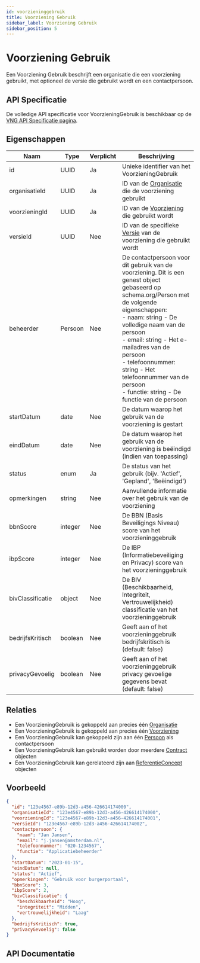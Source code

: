 ```yaml
---
id: voorzieninggebruik
title: Voorziening Gebruik
sidebar_label: Voorziening Gebruik
sidebar_position: 5
---
```


# Voorziening Gebruik

Een Voorziening Gebruik beschrijft een organisatie die een voorziening gebruikt, met optioneel de versie die gebruikt wordt en een contactpersoon.

## API Specificatie

De volledige API specificatie voor VoorzieningGebruik is beschikbaar op de [VNG API Specificatie pagina](https://vng-realisatie.github.io/Softwarecatalogus/api#tag/Software-Catalogus).

## Eigenschappen

| Naam | Type | Verplicht | Beschrijving |
|------|------|-----------|--------------|
| id | UUID | Ja | Unieke identifier van het VoorzieningGebruik |
| organisatieId | UUID | Ja | ID van de [Organisatie](./organisatie) die de voorziening gebruikt |
| voorzieningId | UUID | Ja | ID van de [Voorziening](./voorziening) die gebruikt wordt |
| versieId | UUID | Nee | ID van de specifieke [Versie](./voorzieningversie) van de voorziening die gebruikt wordt |
| beheerder | Persoon | Nee | De contactpersoon voor dit gebruik van de voorziening. Dit is een genest object gebaseerd op schema.org/Person met de volgende eigenschappen:<br/>- naam: string - De volledige naam van de persoon<br/>- email: string - Het e-mailadres van de persoon<br/>- telefoonnummer: string - Het telefoonnummer van de persoon<br/>- functie: string - De functie van de persoon |
| startDatum | date | Nee | De datum waarop het gebruik van de voorziening is gestart |
| eindDatum | date | Nee | De datum waarop het gebruik van de voorziening is beëindigd (indien van toepassing) |
| status | enum | Ja | De status van het gebruik (bijv. 'Actief', 'Gepland', 'Beëindigd') |
| opmerkingen | string | Nee | Aanvullende informatie over het gebruik van de voorziening |
| bbnScore | integer | Nee | De BBN (Basis Beveiligings Niveau) score van het voorzieninggebruik |
| ibpScore | integer | Nee | De IBP (Informatiebeveiliging en Privacy) score van het voorzieninggebruik |
| bivClassificatie | object | Nee | De BIV (Beschikbaarheid, Integriteit, Vertrouwelijkheid) classificatie van het voorzieninggebruik |
| bedrijfsKritisch | boolean | Nee | Geeft aan of het voorzieninggebruik bedrijfskritisch is (default: false) |
| privacyGevoelig | boolean | Nee | Geeft aan of het voorzieninggebruik privacy gevoelige gegevens bevat (default: false) |

## Relaties

- Een VoorzieningGebruik is gekoppeld aan precies één [Organisatie](./organisatie)
- Een VoorzieningGebruik is gekoppeld aan precies één [Voorziening](./voorziening)
- Een VoorzieningGebruik kan gekoppeld zijn aan één [Persoon](./persoon) als contactpersoon
- Een VoorzieningGebruik kan gebruikt worden door meerdere [Contract](./contract) objecten
- Een VoorzieningGebruik kan gerelateerd zijn aan [ReferentieConcept](./referentieconcept) objecten

## Voorbeeld

```json
{
  "id": "123e4567-e89b-12d3-a456-426614174000",
  "organisatieId": "123e4567-e89b-12d3-a456-426614174000", 
  "voorzieningId": "123e4567-e89b-12d3-a456-426614174001",
  "versieId": "123e4567-e89b-12d3-a456-426614174002",
  "contactpersoon": {
    "naam": "Jan Jansen",
    "email": "j.jansen@amsterdam.nl",
    "telefoonnummer": "020-1234567",
    "functie": "Applicatiebeheerder"
  },
  "startDatum": "2023-01-15",
  "eindDatum": null,
  "status": "Actief",
  "opmerkingen": "Gebruik voor burgerportaal",
  "bbnScore": 3,
  "ibpScore": 2,
  "bivClassificatie": {
    "beschikbaarheid": "Hoog",
    "integriteit": "Midden", 
    "vertrouwelijkheid": "Laag"
  },
  "bedrijfsKritisch": true,
  "privacyGevoelig": false
}
```

## API Documentatie

